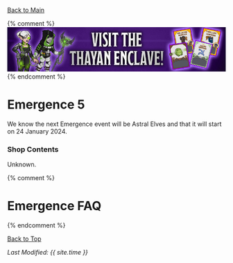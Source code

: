 [Back to Main](index.md)

{% comment %}
![Emergence 5 Banner](images/emergence_5/banner.png)
{% endcomment %}

# Emergence 5

We know the next Emergence event will be Astral Elves and that it will start on 24 January 2024.

### Shop Contents

Unknown.

{% comment %}
# Emergence FAQ


{% endcomment %}

[Back to Top](#top)

*Last Modified: {{ site.time }}*
